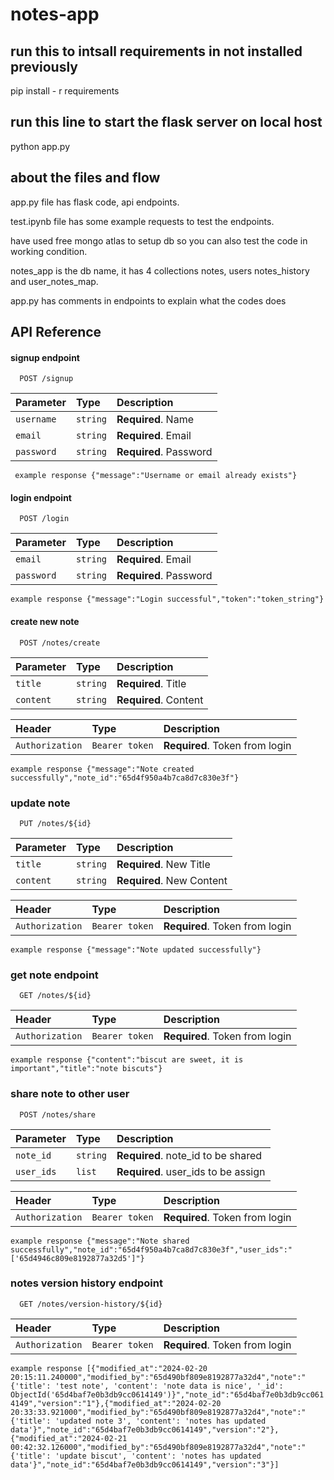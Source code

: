 # notes-app

## run this to intsall requirements in not installed previously
 pip install - r requirements

## run this line  to start the flask server on local host
 python app.py

## about the files and flow
app.py file has flask code, api endpoints.

test.ipynb file has some example requests to test the endpoints.

have used free mongo atlas to setup db so you can also test the code in working condition.

notes_app is the db name, it has 4 collections notes, users notes_history and user_notes_map.

app.py has comments in endpoints to explain what the codes does 

## API Reference

#### signup endpoint
```http
  POST /signup
```
| Parameter | Type     | Description                |
| :-------- | :------- | :------------------------- |
| `username` | `string` | **Required**. Name |
| `email` | `string` | **Required**. Email |
| `password` | `string` | **Required**. Password |

``` example response {"message":"Username or email already exists"}```

#### login endpoint
```http
  POST /login
```
| Parameter | Type     | Description                       |
| :-------- | :------- | :-------------------------------- |
| `email`      | `string` | **Required**. Email |
| `password`      | `string` | **Required**. Password |

```example response {"message":"Login successful","token":"token_string"}```

#### create new note 
```http
  POST /notes/create
```
| Parameter | Type     | Description                       |
| :-------- | :------- | :-------------------------------- |
| `title`      | `string` | **Required**. Title |
| `content`      | `string` | **Required**. Content |

| Header | Type     | Description                       |
| :-------- | :------- | :-------------------------------- |
| `Authorization`| `Bearer token` | **Required**. Token from login |

```example response {"message":"Note created successfully","note_id":"65d4f950a4b7ca8d7c830e3f"}```

### update note
```http
  PUT /notes/${id}
```
| Parameter | Type     | Description                       |
| :-------- | :------- | :-------------------------------- |
| `title`      | `string` | **Required**. New Title |
| `content`      | `string` | **Required**. New Content |

| Header | Type     | Description                       |
| :-------- | :------- | :-------------------------------- |
| `Authorization`| `Bearer token` | **Required**. Token from login |

```example response {"message":"Note updated successfully"}```

### get note endpoint
```http
  GET /notes/${id}
```
| Header | Type     | Description                       |
| :-------- | :------- | :-------------------------------- |
| `Authorization`| `Bearer token` | **Required**. Token from login |

```example response {"content":"biscut are sweet, it is important","title":"note biscuts"}```

### share note to other user
```http
  POST /notes/share
```
| Parameter | Type     | Description                       |
| :-------- | :------- | :-------------------------------- |
| `note_id`      | `string` | **Required**. note_id to be shared |
| `user_ids`      | `list` | **Required**. user_ids to be assign  |

| Header | Type     | Description                       |
| :-------- | :------- | :-------------------------------- |
| `Authorization`| `Bearer token` | **Required**. Token from login |

```example response {"message":"Note shared successfully","note_id":"65d4f950a4b7ca8d7c830e3f","user_ids":"['65d4946c809e8192877a32d5']"}```

### notes version history endpoint
```http
  GET /notes/version-history/${id}
```
| Header | Type     | Description                       |
| :-------- | :------- | :-------------------------------- |
| `Authorization`| `Bearer token` | **Required**. Token from login |

```example response [{"modified_at":"2024-02-20 20:15:11.240000","modified_by":"65d490bf809e8192877a32d4","note":"{'title': 'test note', 'content': 'note data is nice', '_id': ObjectId('65d4baf7e0b3db9cc0614149')}","note_id":"65d4baf7e0b3db9cc0614149","version":"1"},{"modified_at":"2024-02-20 20:33:33.921000","modified_by":"65d490bf809e8192877a32d4","note":"{'title': 'updated note 3', 'content': 'notes has updated data'}","note_id":"65d4baf7e0b3db9cc0614149","version":"2"},{"modified_at":"2024-02-21 00:42:32.126000","modified_by":"65d490bf809e8192877a32d4","note":"{'title': 'update biscut', 'content': 'notes has updated data'}","note_id":"65d4baf7e0b3db9cc0614149","version":"3"}]```
